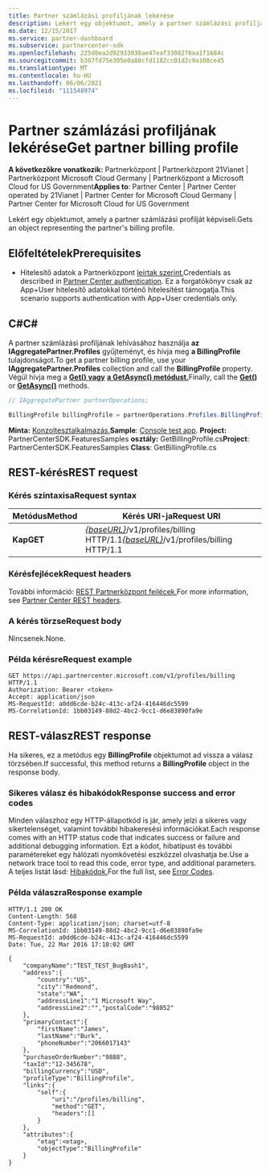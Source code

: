 ```yaml
---
title: Partner számlázási profiljának lekérése
description: Lekért egy objektumot, amely a partner számlázási profilját képviseli.
ms.date: 12/15/2017
ms.service: partner-dashboard
ms.subservice: partnercenter-sdk
ms.openlocfilehash: 225d8ea2d92933838ae47eaf3308276aa1f1684c
ms.sourcegitcommit: b307fd75e305e0a88cfd1182cc01d2c9a108ce45
ms.translationtype: MT
ms.contentlocale: hu-HU
ms.lasthandoff: 06/06/2021
ms.locfileid: "111548974"
---
```

# <a name="get-partner-billing-profile"></a><span data-ttu-id="67fea-103">Partner számlázási profiljának lekérése</span><span class="sxs-lookup"><span data-stu-id="67fea-103">Get partner billing profile</span></span>

<span data-ttu-id="67fea-104">**A következőkre vonatkozik:** Partnerközpont | Partnerközpont 21Vianet | Partnerközpont Microsoft Cloud Germany | Partnerközpont a Microsoft Cloud for US Government</span><span class="sxs-lookup"><span data-stu-id="67fea-104">**Applies to**: Partner Center | Partner Center operated by 21Vianet | Partner Center for Microsoft Cloud Germany | Partner Center for Microsoft Cloud for US Government</span></span>

<span data-ttu-id="67fea-105">Lekért egy objektumot, amely a partner számlázási profilját képviseli.</span><span class="sxs-lookup"><span data-stu-id="67fea-105">Gets an object representing the partner's billing profile.</span></span>

## <a name="prerequisites"></a><span data-ttu-id="67fea-106">Előfeltételek</span><span class="sxs-lookup"><span data-stu-id="67fea-106">Prerequisites</span></span>

- <span data-ttu-id="67fea-107">Hitelesítő adatok a Partnerközpont [leírtak szerint.](partner-center-authentication.md)</span><span class="sxs-lookup"><span data-stu-id="67fea-107">Credentials as described in [Partner Center authentication](partner-center-authentication.md).</span></span> <span data-ttu-id="67fea-108">Ez a forgatókönyv csak az App+User hitelesítő adatokkal történő hitelesítést támogatja.</span><span class="sxs-lookup"><span data-stu-id="67fea-108">This scenario supports authentication with App+User credentials only.</span></span>

## <a name="c"></a><span data-ttu-id="67fea-109">C\#</span><span class="sxs-lookup"><span data-stu-id="67fea-109">C\#</span></span>

<span data-ttu-id="67fea-110">A partner számlázási profiljának lehívásához használja **az IAggregatePartner.Profiles** gyűjteményt, és hívja meg **a BillingProfile** tulajdonságot.</span><span class="sxs-lookup"><span data-stu-id="67fea-110">To get a partner billing profile, use your **IAggregatePartner.Profiles** collection and call the **BillingProfile** property.</span></span> <span data-ttu-id="67fea-111">Végül hívja meg a [**Get() vagy**](/dotnet/api/microsoft.store.partnercenter.profiles.ibillingprofile.get) [**a GetAsync() metódust.**](/dotnet/api/microsoft.store.partnercenter.profiles.ibillingprofile.getasync)</span><span class="sxs-lookup"><span data-stu-id="67fea-111">Finally, call the [**Get()**](/dotnet/api/microsoft.store.partnercenter.profiles.ibillingprofile.get) or [**GetAsync()**](/dotnet/api/microsoft.store.partnercenter.profiles.ibillingprofile.getasync) methods.</span></span>

``` csharp
// IAggregatePartner partnerOperations;

BillingProfile billingProfile = partnerOperations.Profiles.BillingProfile.Get();
```

<span data-ttu-id="67fea-112">**Minta:** [Konzoltesztalkalmazás.](console-test-app.md)</span><span class="sxs-lookup"><span data-stu-id="67fea-112">**Sample**: [Console test app](console-test-app.md).</span></span> <span data-ttu-id="67fea-113">**Project:** PartnerCenterSDK.FeaturesSamples **osztály:** GetBillingProfile.cs</span><span class="sxs-lookup"><span data-stu-id="67fea-113">**Project**: PartnerCenterSDK.FeaturesSamples **Class**: GetBillingProfile.cs</span></span>

## <a name="rest-request"></a><span data-ttu-id="67fea-114">REST-kérés</span><span class="sxs-lookup"><span data-stu-id="67fea-114">REST request</span></span>

### <a name="request-syntax"></a><span data-ttu-id="67fea-115">Kérés szintaxisa</span><span class="sxs-lookup"><span data-stu-id="67fea-115">Request syntax</span></span>

| <span data-ttu-id="67fea-116">Metódus</span><span class="sxs-lookup"><span data-stu-id="67fea-116">Method</span></span>  | <span data-ttu-id="67fea-117">Kérés URI-ja</span><span class="sxs-lookup"><span data-stu-id="67fea-117">Request URI</span></span>                                                              |
|---------|--------------------------------------------------------------------------|
| <span data-ttu-id="67fea-118">**Kap**</span><span class="sxs-lookup"><span data-stu-id="67fea-118">**GET**</span></span> | <span data-ttu-id="67fea-119">[*{baseURL}*](partner-center-rest-urls.md)/v1/profiles/billing HTTP/1.1</span><span class="sxs-lookup"><span data-stu-id="67fea-119">[*{baseURL}*](partner-center-rest-urls.md)/v1/profiles/billing HTTP/1.1</span></span> |

### <a name="request-headers"></a><span data-ttu-id="67fea-120">Kérésfejlécek</span><span class="sxs-lookup"><span data-stu-id="67fea-120">Request headers</span></span>

<span data-ttu-id="67fea-121">További információ: [REST Partnerközpont fejlécek.](headers.md)</span><span class="sxs-lookup"><span data-stu-id="67fea-121">For more information, see [Partner Center REST headers](headers.md).</span></span>

### <a name="request-body"></a><span data-ttu-id="67fea-122">A kérés törzse</span><span class="sxs-lookup"><span data-stu-id="67fea-122">Request body</span></span>

<span data-ttu-id="67fea-123">Nincsenek.</span><span class="sxs-lookup"><span data-stu-id="67fea-123">None.</span></span>

### <a name="request-example"></a><span data-ttu-id="67fea-124">Példa kérésre</span><span class="sxs-lookup"><span data-stu-id="67fea-124">Request example</span></span>

```http
GET https://api.partnercenter.microsoft.com/v1/profiles/billing HTTP/1.1
Authorization: Bearer <token>
Accept: application/json
MS-RequestId: a0dd6cde-b24c-413c-af24-416446dc5599
MS-CorrelationId: 1bb03149-88d2-4bc2-9cc1-d6e83890fa9e
```

## <a name="rest-response"></a><span data-ttu-id="67fea-125">REST-válasz</span><span class="sxs-lookup"><span data-stu-id="67fea-125">REST response</span></span>

<span data-ttu-id="67fea-126">Ha sikeres, ez a metódus egy **BillingProfile** objektumot ad vissza a válasz törzsében.</span><span class="sxs-lookup"><span data-stu-id="67fea-126">If successful, this method returns a **BillingProfile** object in the response body.</span></span>

### <a name="response-success-and-error-codes"></a><span data-ttu-id="67fea-127">Sikeres válasz és hibakódok</span><span class="sxs-lookup"><span data-stu-id="67fea-127">Response success and error codes</span></span>

<span data-ttu-id="67fea-128">Minden válaszhoz egy HTTP-állapotkód is jár, amely jelzi a sikeres vagy sikertelenséget, valamint további hibakeresési információkat.</span><span class="sxs-lookup"><span data-stu-id="67fea-128">Each response comes with an HTTP status code that indicates success or failure and additional debugging information.</span></span> <span data-ttu-id="67fea-129">Ezt a kódot, hibatípust és további paramétereket egy hálózati nyomkövetési eszközzel olvashatja be.</span><span class="sxs-lookup"><span data-stu-id="67fea-129">Use a network trace tool to read this code, error type, and additional parameters.</span></span> <span data-ttu-id="67fea-130">A teljes listát lásd: [Hibakódok.](error-codes.md)</span><span class="sxs-lookup"><span data-stu-id="67fea-130">For the full list, see [Error Codes](error-codes.md).</span></span>

### <a name="response-example"></a><span data-ttu-id="67fea-131">Példa válaszra</span><span class="sxs-lookup"><span data-stu-id="67fea-131">Response example</span></span>

```http
HTTP/1.1 200 OK
Content-Length: 568
Content-Type: application/json; charset=utf-8
MS-CorrelationId: 1bb03149-88d2-4bc2-9cc1-d6e83890fa9e
MS-RequestId: a0dd6cde-b24c-413c-af24-416446dc5599
Date: Tue, 22 Mar 2016 17:10:02 GMT

{
    "companyName":"TEST_TEST_BugBash1",
    "address":{
        "country":"US",
        "city":"Redmond",
        "state":"WA",
        "addressLine1":"1 Microsoft Way",
        "addressLine2":"","postalCode":"98052"
    },
    "primaryContact":{
        "firstName":"James",
        "lastName":"Burk",
        "phoneNumber":"2066017143"
    },
    "purchaseOrderNumber":"9888",
    "taxId":"12-345678",
    "billingCurrency":"USD",
    "profileType":"BillingProfile",
    "links":{
        "self":{
            "uri":"/profiles/billing",
            "method":"GET",
            "headers":[]
        }
    },
    "attributes":{
        "etag":<etag>,
        "objectType":"BillingProfile"
    }
}
```

